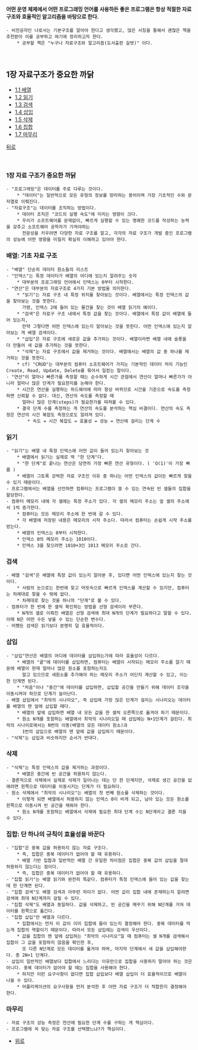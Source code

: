 #### 어떤 운영 체제에서 어떤 프로그래밍 언어를 사용하든 좋은 프로그램은 항상 적절한 자료 구조와 효율적인 알고리즘을 바탕으로 한다. 
	- 비전공자인 나로서는 기본구조를 알아야 한다고 생각했고, 많은 서칭을 통해서 괜찮은 책을 추천받아 이를 공부하고 여기에 정리하고자 한다.
		* 공부할 책은 "누구나 자료구조와 알고리즘(도서출판 길벗)" 이다.

</br>
 
## 1장 자료구조가 중요한 까닭

* [1.1 배열](#배열-기초-자료-구조)
* [1.2 읽기](#읽기)
* [1.3 검색](#검색)
* [1.4 삽입](#삽입)
* [1.5 삭제](#삭제)
* [1.6 집합](#집합-단-하나의-규칙이-효율성을-바꾼다)
* [1.7 마무리](#마무리)

[뒤로](https://github.com/hyunjay-dev/DataStructure)

</br>

### 1장 자료 구조가 중요한 까닭
	- "프로그래밍"은 데이터를 주로 다루는 것이다.
		* "데이터"는 일반적으로 모든 유형의 정보를 망라하는 용어이며 가장 기초적인 수와 문자열로 이뤄진다.
	- "자료구조"는 데이터를 조직하는 방법이다.
		* 데이터 조직은 "코드의 실행 속도"에 미치는 영향이 크다.
		* 우리가 소프트웨어를 문제없이, 빠르게 실행할 수 있는 명쾌한 코드를 작성하는 능력을 갖추고 소프트웨어 공학자가 가져야하는 
		  전문성을 키우려면 다양한 자료 구조를 알고, 각각의 자료 구조가 개발 중인 프로그램의 성능에 어떤 영향을 미칠지 확실히 이해하고 있어야 한다.

### 배열: 기초 자료 구조
	- "배열" 단순히 데이터 원소들의 리스트
	- "인덱스"는 특정 데이터가 배열의 어디에 있는지 알려주는 숫자
		* 대부분의 프로그래밍 언어에서 인덱스는 0부터 시작한다.
	- "연산"은 대부분의 자료구조로 4가지 기본 방법을 의미한다.
		* "읽기"는 자료 구조 내 특정 위치를 찾아보는 것이다. 배열에서는 특정 인덱스의 값을 찾아보는 것을 뜻한다.
		  가령, 인덱스 2에 들어 있는 물건을 찾는 것이 배열 읽기의 예이다.
		* "검색"은 자료구 구조 내에서 특정 값을 찾는 것이다. 배열에서 특정 값이 배열에 들어 있는지,
		  만약 그렇다면 어떤 인덱스에 있는지 알아보는 것을 뜻한다. 어떤 인덱스에 있는지 알아보는 게 배열 검색이다.
		* "삽입"은 자료 구조에 새로운 값을 추가하는 것이다. 배열이라면 배열 내에 슬롯을 더 만들어 새 값을 추가하는 것을 뜻한다.
		* "삭제"는 자료 구조에서 값을 제거하는 것이다. 배열에서는 배열의 값 중 하나를 제거하는 것을 뜻한다.
		* cf) "CRUD"는 대부분의 컴퓨터 소프트웨어가 가지는 기본적인 데이터 처리 기능인 Create, Read, Update, Delete를 묶어서 일컫는 말이다.
	- "연산"이 얼마나 빠른가를 측정할 때는 순수하게 시간 관점에서 연산이 얼마나 빠른가가 아니라 얼마나 많은 단계가 필요한지를 논해야 한다.
		* 시간은 연산을 실행하는 하드웨어에 따라 항상 바뀌므로 시간을 기준으로 속도를 측정하면 신뢰할 수 없다. 대신, 연산의 속도를 측정할 때
		  얼마나 많은 단계(steps)가 필요한가를 따져볼 수 있다.
		* 결국 단계 수를 측정하는 게 연산의 속도를 분석하는 핵심 비결이다. 연산의 속도 측정은 연산의 시간 복잡도 측정으로도 알려져 있다.
			* 속도 = 시간 복잡도 = 효율성 = 성능 = 연산에 걸리는 단계 수

### 읽기
	- "읽기"는 배열 내 특정 인덱스에 어떤 값이 들어 있는지 찾아보는 것
		* 배열에서 읽기는 실제로 딱 "한 단계"다.
		* "한 단계"로 끝나는 연산은 당연히 가장 빠른 연산 유형이다. ( 'O(1)'이 가장 빠름 )
		* 배열이 그토록 강력한 자료 구조인 이유 중 하나는 어떤 인덱스의 값이든 빠르게 찾을 수 있기 때문이다.
	- 프로그램에서는 배열을 선언하면 컴퓨터는 프로그램이 쓸 수 있는 연속된 빈 셀들의 집합을 할당한다.
	- 컴퓨터 메모리 내에 각 셀에는 특정 주소가 있다. 각 셀의 메모리 주소는 앞 셀의 주소에서 1씩 증가한다.
		* 컴퓨터는 모든 메모리 주소에 한 번에 갈 수 있다.
		* 각 배열에 저장된 내용은 메모리의 시작 주소다. 따라서 컴퓨터는 손쉽게 시작 주소를 얻는다.
		* 배열의 인덱스는 0부터 시작한다.
		* 인덱스 0의 메모리 주소는 1010이다.
		* 인덱스 3을 찾으려면 1010+3인 1013 메모리 주소로 간다.
		
### 검색
	- 배열 "검색"은 배열에 특정 값이 있는지 알아본 후, 있다면 어떤 인덱스에 있는지 찾는 것이다.
		* 사람의 눈으로는 한번에 찾고 머릿속으로 빠르게 인덱스를 계산할 수 있지만, 컴퓨터는 차례대로 찾을 수 밖에 없다.
		* 차례대로 찾는 것을 하나의 "단계"로 볼 수 있다.
	- 컴퓨터가 한 번에 한 셀씩 확인하는 방법을 선형 검색이라 부른다.
		* N개의 셀로 이뤄진 배열은 선형 검색에 최대 N개의 단계가 필요하다고 말할 수 있다. 이때 N은 어떤 수든 넣을 수 있는 단순한 변수다.
	- 어쨌든 검색은 읽기보다 분명히 덜 효율적이다.
	
### 삽입
	- "삽입"연산은 배열의 어디에 데이터를 삽입하는가에 따라 효율성이 다르다.
		* 배열의 "끝"에 데이터를 삽입하면, 컴퓨터는 배열이 시작되는 메모리 주소를 알기 때문에 배열이 현재 얼마나 많은 원소를 포함하는지도
		  알고 있으므로 새원소를 추가해야 하는 메모리 주소가 어딘지 계산할 수 있고, 이는 한 단계면 된다.
		* "처음"이나 "중간"에 데이터를 삽입하면, 삽입할 공간을 만들기 위해 데이터 조각을 이동시켜야 하므로 단계가 늘어난다.
	- 배열 삽입에서 "최악의 시나리오", 즉 삽입에 가장 많은 단계가 걸리는 시나리오는 데이터를 배열의 맨 앞에 삽입할 때다.
		* 배열의 앞에 삽입하면 배열 내 모든 값을 한 셀씩 오른쪽으로 옮겨야 하기 때문이다.
		* 원소 N개를 포함하는 배열에서 최악의 시나리오일 때 삽입에는 N+1단계가 걸린다. 최악의 시나이로에서는 N번의 이동(배열의 모든 데이터 원소)과
		  1번의 삽입으로 배열의 맨 앞에 값을 삽입하기 때문이다.
	- "삭제"는 삽입과 비슷하지만 순서가 반대다.

### 삭제
	- "삭제"는 특정 인덱스의 값을 제거하는 과정이다.
		* 배열은 중간에 빈 공간을 허용하지 않는다.
	- 결론적으로 삭제에서 실제로 삭제가 일어나는 데는 단 한 단계지만, 삭제로 생긴 공간을 없애려면 왼쪽으로 데이터를 이동시키는 단계가 더 필요하다.
	- 원소 삭제에서 "최악의 시나리오"는 배열의 첫 번째 원소를 삭제하는 것이다.
		* 이렇게 되면 배열에서 허용하지 않는 인덱스 0이 비게 되고, 남아 있는 모든 원소를 왼쪽으로 이동시켜 빈 공간을 채워야 한다.
		* 원소 N개를 포함하는 배열에서 삭제에 필요한 최대 단계 수는 N단계라고 결론 지을 수 있다.
		
### 집합: 단 하나의 규칙이 효율성을 바꾼다
	- "집합"은 중복 값을 허용하지 않는 자료 구조다.
		* 즉, 집합은 중복 데이터가 없어야 할 때 유용하다.
		* 배열 기반 집합과 일반적인 배열 간 유일한 차이점은 집합은 중복 값의 삽입을 절대 허용하지 않는다는 점이다.
		* 즉, 집합은 중복 데이터가 없어야 할 때 유용하다.
	- "집합 읽기"는 배열 읽기와 완전히 똑같다. 컴퓨터가 특정 인덱스에 들어 있는 값을 찾는 데 한 단계면 된다.
	- "집합 검색"도 배열 검색과 아무런 차이가 없다. 어떤 값이 집합 내에 존재하는지 알려면 검색에 최대 N단계까지 걸릴 수 있다.
	- "집합 삭제"도 배열과 동일하다. 값을 삭제하고, 빈 공간을 메꾸기 위해 N단계를 거쳐 데이터를 왼쪽으로 옮긴다.
	- "집합 삽입"만 배열과 다르다.
		* 집합에서는 먼저 이 값이 이미 집합에 들어 있는지 결정해야 한다. 중복 데이터를 막는게 집합의 역할이기 때문이다. 따라서 모든 삽입에는 검색이 우선이다.
		* 값을 집합의 맨 앞에 삽입하는 "최악의 시나리오"일 때 컴퓨터는 셀 N개를 검색해서 집합이 그 값을 포함하지 않음을 확인한 후,
		  또 다른 N단계로 모든 데이터를 옮겨야 하며, 마지막 단계에서 새 값을 삽입해야한다. 총 2N+1 단계다.
	- 삽입이 일반적인 배열보다 집합에서 느리다는 이유만으로 집합을 사용하지 말아야 하는 것은 아니다. 중복 데이터가 없어야 할 때는 집합을 사용해야 한다.
		* 하지만 이런 요구사항이 없다면 집합 삽입보다 배열 삽입이 더 효율적이므로 배열이 나을 수 있다.
		* 어플리케이션의 요구사항을 먼저 분석한 후 어떤 자료 구조가 더 적합한지 결정해야 한다.
		
### 마무리
	- 자료 구조의 성능 측정은 연산에 필요한 단계 수를 구하는 게 핵심이다.
	- 프로그램에 꼭 맞는 자료 구조를 선택했느냐?가 핵심이다.
	
* [위로](#1장-자료-구조가-중요한-까닭)
	
